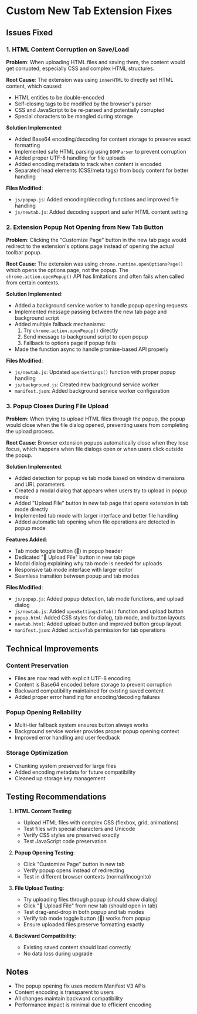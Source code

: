 # Custom New Tab Extension Fixes

## Issues Fixed

### 1. HTML Content Corruption on Save/Load
**Problem**: When uploading HTML files and saving them, the content would get corrupted, especially CSS and complex HTML structures.

**Root Cause**: The extension was using `innerHTML` to directly set HTML content, which caused:
- HTML entities to be double-encoded
- Self-closing tags to be modified by the browser's parser
- CSS and JavaScript to be re-parsed and potentially corrupted
- Special characters to be mangled during storage

**Solution Implemented**:
- Added Base64 encoding/decoding for content storage to preserve exact formatting
- Implemented safe HTML parsing using `DOMParser` to prevent corruption
- Added proper UTF-8 handling for file uploads
- Added encoding metadata to track when content is encoded
- Separated head elements (CSS/meta tags) from body content for better handling

**Files Modified**:
- `js/popup.js`: Added encoding/decoding functions and improved file handling
- `js/newtab.js`: Added decoding support and safer HTML content setting

### 2. Extension Popup Not Opening from New Tab Button
**Problem**: Clicking the "Customize Page" button in the new tab page would redirect to the extension's options page instead of opening the actual toolbar popup.

**Root Cause**: The extension was using `chrome.runtime.openOptionsPage()` which opens the options page, not the popup. The `chrome.action.openPopup()` API has limitations and often fails when called from certain contexts.

**Solution Implemented**:
- Added a background service worker to handle popup opening requests
- Implemented message passing between the new tab page and background script
- Added multiple fallback mechanisms:
  1. Try `chrome.action.openPopup()` directly
  2. Send message to background script to open popup
  3. Fallback to options page if popup fails
- Made the function async to handle promise-based API properly

**Files Modified**:
- `js/newtab.js`: Updated `openSettings()` function with proper popup handling
- `js/background.js`: Created new background service worker
- `manifest.json`: Added background service worker configuration

### 3. Popup Closes During File Upload
**Problem**: When trying to upload HTML files through the popup, the popup would close when the file dialog opened, preventing users from completing the upload process.

**Root Cause**: Browser extension popups automatically close when they lose focus, which happens when file dialogs open or when users click outside the popup.

**Solution Implemented**:
- Added detection for popup vs tab mode based on window dimensions and URL parameters
- Created a modal dialog that appears when users try to upload in popup mode
- Added "Upload File" button in new tab page that opens extension in tab mode directly
- Implemented tab mode with larger interface and better file handling
- Added automatic tab opening when file operations are detected in popup mode

**Features Added**:
- Tab mode toggle button (📄) in popup header
- Dedicated "📁 Upload File" button in new tab page
- Modal dialog explaining why tab mode is needed for uploads
- Responsive tab mode interface with larger editor
- Seamless transition between popup and tab modes

**Files Modified**:
- `js/popup.js`: Added popup detection, tab mode functions, and upload dialog
- `js/newtab.js`: Added `openSettingsInTab()` function and upload button
- `popup.html`: Added CSS styles for dialog, tab mode, and button layouts
- `newtab.html`: Added upload button and improved button group layout
- `manifest.json`: Added `activeTab` permission for tab operations

## Technical Improvements

### Content Preservation
- Files are now read with explicit UTF-8 encoding
- Content is Base64 encoded before storage to prevent corruption
- Backward compatibility maintained for existing saved content
- Added proper error handling for encoding/decoding failures

### Popup Opening Reliability
- Multi-tier fallback system ensures button always works
- Background service worker provides proper popup opening context
- Improved error handling and user feedback

### Storage Optimization
- Chunking system preserved for large files
- Added encoding metadata for future compatibility
- Cleaned up storage key management

## Testing Recommendations

1. **HTML Content Testing**:
   - Upload HTML files with complex CSS (flexbox, grid, animations)
   - Test files with special characters and Unicode
   - Verify CSS styles are preserved exactly
   - Test JavaScript code preservation

2. **Popup Opening Testing**:
   - Click "Customize Page" button in new tab
   - Verify popup opens instead of redirecting
   - Test in different browser contexts (normal/incognito)

3. **File Upload Testing**:
   - Try uploading files through popup (should show dialog)
   - Click "📁 Upload File" from new tab (should open in tab)
   - Test drag-and-drop in both popup and tab modes
   - Verify tab mode toggle button (📄) works from popup
   - Ensure uploaded files preserve formatting exactly

4. **Backward Compatibility**:
   - Existing saved content should load correctly
   - No data loss during upgrade

## Notes

- The popup opening fix uses modern Manifest V3 APIs
- Content encoding is transparent to users
- All changes maintain backward compatibility
- Performance impact is minimal due to efficient encoding